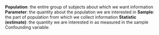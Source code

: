 **Population**: the entire group of subjects about which we want information
**Parameter**: the quantity about the population we are interested in
**Sample**: the part of population from which we collect information
**Statistic (estimate)**: the quantity we are interested in as measured in the sample
Confounding variable: